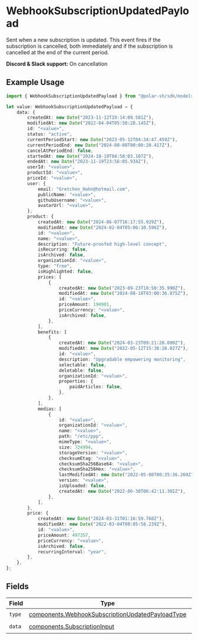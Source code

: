 # WebhookSubscriptionUpdatedPayload

Sent when a new subscription is updated. This event fires if the subscription is cancelled, both immediately and if the subscription is cancelled at the end of the current period.

**Discord & Slack support:** On cancellation

## Example Usage

```typescript
import { WebhookSubscriptionUpdatedPayload } from "@polar-sh/sdk/models/components";

let value: WebhookSubscriptionUpdatedPayload = {
    data: {
        createdAt: new Date("2023-11-12T19:14:09.581Z"),
        modifiedAt: new Date("2022-04-04T05:50:28.145Z"),
        id: "<value>",
        status: "active",
        currentPeriodStart: new Date("2023-05-12T04:34:47.459Z"),
        currentPeriodEnd: new Date("2024-08-08T00:00:20.417Z"),
        cancelAtPeriodEnd: false,
        startedAt: new Date("2024-10-19T04:50:03.107Z"),
        endedAt: new Date("2023-11-19T23:56:05.934Z"),
        userId: "<value>",
        productId: "<value>",
        priceId: "<value>",
        user: {
            email: "Gretchen_Hahn@hotmail.com",
            publicName: "<value>",
            githubUsername: "<value>",
            avatarUrl: "<value>",
        },
        product: {
            createdAt: new Date("2024-06-07T16:17:55.929Z"),
            modifiedAt: new Date("2024-02-04T05:06:10.596Z"),
            id: "<value>",
            name: "<value>",
            description: "Future-proofed high-level concept",
            isRecurring: false,
            isArchived: false,
            organizationId: "<value>",
            type: "free",
            isHighlighted: false,
            prices: [
                {
                    createdAt: new Date("2023-09-23T18:50:35.990Z"),
                    modifiedAt: new Date("2024-08-18T03:00:36.875Z"),
                    id: "<value>",
                    priceAmount: 194901,
                    priceCurrency: "<value>",
                    isArchived: false,
                },
            ],
            benefits: [
                {
                    createdAt: new Date("2024-03-23T09:21:28.000Z"),
                    modifiedAt: new Date("2022-05-12T15:38:28.027Z"),
                    id: "<value>",
                    description: "Upgradable empowering monitoring",
                    selectable: false,
                    deletable: false,
                    organizationId: "<value>",
                    properties: {
                        paidArticles: false,
                    },
                },
            ],
            medias: [
                {
                    id: "<value>",
                    organizationId: "<value>",
                    name: "<value>",
                    path: "/etc/ppp",
                    mimeType: "<value>",
                    size: 724994,
                    storageVersion: "<value>",
                    checksumEtag: "<value>",
                    checksumSha256Base64: "<value>",
                    checksumSha256Hex: "<value>",
                    lastModifiedAt: new Date("2022-05-08T00:35:36.269Z"),
                    version: "<value>",
                    isUploaded: false,
                    createdAt: new Date("2022-06-30T06:42:11.302Z"),
                },
            ],
        },
        price: {
            createdAt: new Date("2024-03-31T01:16:59.768Z"),
            modifiedAt: new Date("2022-03-04T08:05:58.239Z"),
            id: "<value>",
            priceAmount: 497357,
            priceCurrency: "<value>",
            isArchived: false,
            recurringInterval: "year",
        },
    },
};
```

## Fields

| Field                                                                                                                | Type                                                                                                                 | Required                                                                                                             | Description                                                                                                          |
| -------------------------------------------------------------------------------------------------------------------- | -------------------------------------------------------------------------------------------------------------------- | -------------------------------------------------------------------------------------------------------------------- | -------------------------------------------------------------------------------------------------------------------- |
| `type`                                                                                                               | [components.WebhookSubscriptionUpdatedPayloadType](../../models/components/webhooksubscriptionupdatedpayloadtype.md) | :heavy_check_mark:                                                                                                   | N/A                                                                                                                  |
| `data`                                                                                                               | [components.SubscriptionInput](../../models/components/subscriptioninput.md)                                         | :heavy_check_mark:                                                                                                   | N/A                                                                                                                  |